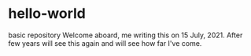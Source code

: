 # hello-world
basic repository
Welcome aboard, me writing this on 15 July, 2021. After few years will see this again and will see how far I've come.
